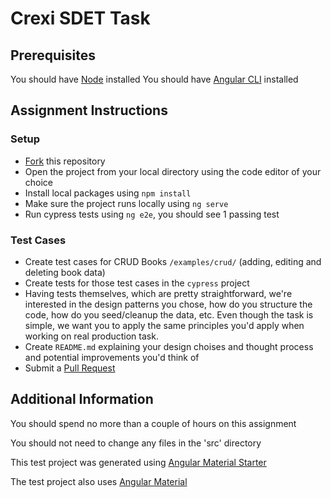 # Crexi SDET Task

## Prerequisites
You should have [Node](https://nodejs.org/en/download/) installed
You should have [Angular CLI](https://angular.io/guide/setup-local) installed

## Assignment Instructions

### Setup
* [Fork](https://help.github.com/en/github/getting-started-with-github/fork-a-repo) this repository
* Open the project from your local directory using the code editor of your choice
* Install local packages using `npm install`
* Make sure the project runs locally using `ng serve`
* Run cypress tests using `ng e2e`, you should see 1 passing test

### Test Cases
* Create test cases for CRUD Books `/examples/crud/` (adding, editing and deleting book data)
* Create tests for those test cases in the `cypress` project
* Having tests themselves, which are pretty straightforward, we're interested in the design patterns you chose, how do you structure the code, how do you seed/cleanup the data, etc. Even though the task is simple, we want you to apply the same principles you'd apply when working on real production task.
* Create `README.md` explaining your design choises and thought process and potential improvements you'd think of
* Submit a [Pull Request](https://help.github.com/en/github/collaborating-with-issues-and-pull-requests/creating-a-pull-request-from-a-fork)

## Additional Information
You should spend no more than a couple of hours on this assignment

You should not need to change any files in the 'src' directory

This test project was generated using [Angular Material Starter](https://github.com/tomastrajan/angular-ngrx-material-starter)

The test project also uses [Angular Material](https://material.angular.io/components/categories)
